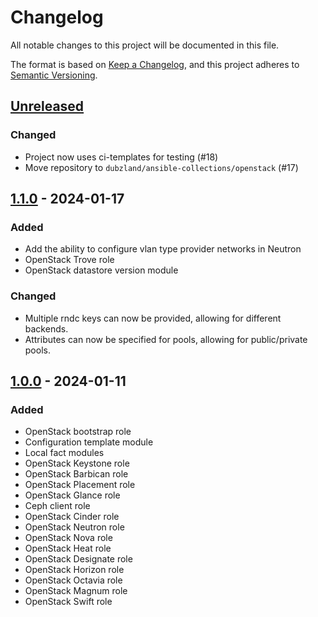 # Changelog

All notable changes to this project will be documented in this file.

The format is based on [Keep a Changelog](https://keepachangelog.com/en/1.0.0/),
and this project adheres to [Semantic Versioning](https://semver.org/spec/v2.0.0.html).

## [Unreleased]

### Changed

- Project now uses ci-templates for testing (#18)
- Move repository to `dubzland/ansible-collections/openstack` (#17)

## [1.1.0] - 2024-01-17

### Added

- Add the ability to configure vlan type provider networks in Neutron
- OpenStack Trove role
- OpenStack datastore version module

### Changed

- Multiple rndc keys can now be provided, allowing for different backends.
- Attributes can now be specified for pools, allowing for public/private pools.

## [1.0.0] - 2024-01-11

### Added

- OpenStack bootstrap role
- Configuration template module
- Local fact modules
- OpenStack Keystone role
- OpenStack Barbican role
- OpenStack Placement role
- OpenStack Glance role
- Ceph client role
- OpenStack Cinder role
- OpenStack Neutron role
- OpenStack Nova role
- OpenStack Heat role
- OpenStack Designate role
- OpenStack Horizon role
- OpenStack Octavia role
- OpenStack Magnum role
- OpenStack Swift role

[unreleased]: https://git.dubzland.com/dubzland/ansible-collections/openstack/-/compare/v1.1.0...HEAD
[1.1.0]: https://git.dubzland.com/dubzland/ansible-collections/openstack/-/compare/v1.0.0...v1.1.0
[1.0.0]: https://git.dubzland.com/dubzland/ansible-collections/openstack/-/tree/v1.0.0
